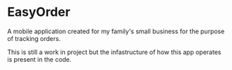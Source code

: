 # EasyOrder
A mobile application created for my family's small business for the purpose of tracking orders.

This is still a work in project but the infastructure of how this app operates is present in the code.
